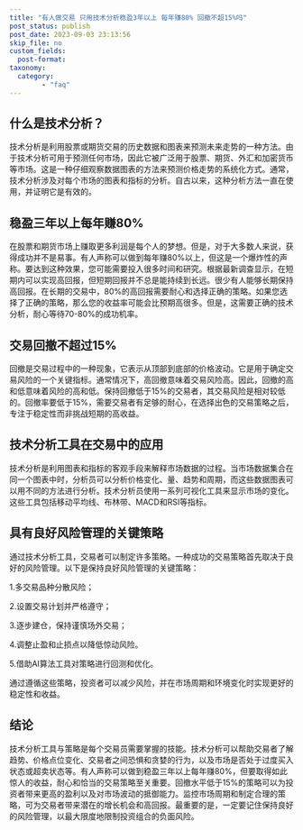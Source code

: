 ```yaml
---
title: "有人做交易 只用技术分析稳盈3年以上 每年赚80% 回撤不超15%吗"
post_status: publish
post_date: 2023-09-03 23:13:56
skip_file: no
custom_fields: 
  post-format: 
taxonomy:
  category:
        - "faq"
---
```


## 什么是技术分析？

技术分析是利用股票或期货交易的历史数据和图表来预测未来走势的一种方法。由于技术分析可用于预测任何市场，因此它被广泛用于股票、期货、外汇和加密货币等市场。这是一种仔细观察数据图表的方法来预测价格走势的系统化方式。通常，技术分析涉及对每个市场的图表和指标的分析。自古以来，这种分析方法一直在使用，并证明它是有效的。

## 稳盈三年以上每年赚80%

在股票和期货市场上赚取更多利润是每个人的梦想。但是，对于大多数人来说，获得成功并不是易事。有人声称可以做到每年赚80%以上，但这是一个爆炸性的声称。要达到这种效果，您可能需要投入很多时间和研究。根据最新调查显示，在短期内可以实现高回报，但短期回报并不总是能持续到长远。很少有人能够长期保持高回报。在长期的交易中，80%的高回报需要耐心和选择正确的策略。如果您选择了正确的策略，那么您的收益率可能会比预期高很多。但是，这需要正确的技术分析，耐心等待70-80%的成功机率。

## 交易回撤不超过15%

回撤是交易过程中的一种现象，它表示从顶部到底部的价格波动。它是用于确定交易风险的一个关键指标。通常情况下，高回撤意味着交易风险高。因此，回撤的高和低意味着风险的高和低。保持回撤低于15%的交易者，其交易风险是相对较低的。回撤率要低于15%，需要交易者有足够的耐心，在选择出色的交易策略之后，专注于稳定性而非挑战短期的高收益。

## 技术分析工具在交易中的应用

技术分析是利用图表和指标的客观手段来解释市场数据的过程。当市场数据集合在同一个图表中时，分析员可以分析价格变化、量、趋势和周期，而这些数据图表可以用不同的方法进行分析。技术分析员使用一系列可视化工具来显示市场的变化。这些工具包括移动平均线、布林带、MACD和RSI等指标。

## 具有良好风险管理的关键策略

通过技术分析工具，交易者可以制定许多策略。一种成功的交易策略首先取决于良好的风险管理。以下是保持良好风险管理的关键策略：

1.多交易品种分散风险；

2.设置交易计划并严格遵守；

3.逐步建仓，保持谨慎场外交易；

4.调整止盈和止损点以降低惊动风险。

5.借助AI算法工具对策略进行回测和优化。

通过遵循这些策略，投资者可以减少风险，并在市场周期和环境变化时实现更好的稳定性和收益。

## 结论

技术分析工具与策略是每个交易员需要掌握的技能。技术分析可以帮助交易者了解趋势、价格点位变化、交易者之间恐惧和贪婪的行为，以及市场是否处于过度买入状态或超卖状态等。有人声称可以做到稳盈三年以上每年赚80%，但要取得如此惊人的收益，耐心和恰当的交易策略至关重要。回撤水平低于15%的策略可以为投资者带来更高的盈利以及对市场波动的抵御能力。监控市场周期和制定合理的策略，可为交易者带来潜在的增长机会和高回报。最重要的是，一定要记住保持良好的风险管理，以最大限度地限制投资组合的负面风险。
